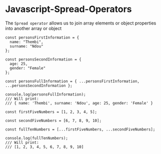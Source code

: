 # Javascript-Spread-Operators

The `Spread operator` allows us to join array elements  or object properties into another array or object

```
const personsFirstInformation = {
  name: "Thembi",
  surname: "Ndou"
};

const personsSecondInformation = {
  age: 25,
  gender: "Female"
};

const personsFullInformation = { ...personsFirstInformation, ...personsSecondInformation };

console.log(personsFullInformation);
/// Will print:
/// { name: 'Thembi', surname: 'Ndou', age: 25, gender: 'Female' }
```
```
const firstFiveNumbers = [1, 2, 3, 4, 5];

const secondFiveNumbers = [6, 7, 8, 9, 10];

const fullTenNumbers = [...firstFiveNumbers, ...secondFiveNumbers];

console.log(fullTenNumbers);
/// Will print:
/// [1, 2, 3, 4, 5, 6, 7, 8, 9, 10]
```
